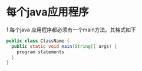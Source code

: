# 每个java应用程序

1.每个java 应用程序都必须有一个main方法。其格式如下
```java
public class ClassName {
  public static void main(String[] args) {
    program statements
  }
}
```